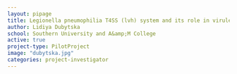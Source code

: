 ```yaml
---
layout: pipage
title: Legionella pneumophilia T4SS (lvh) system and its role in virulence
author: Lidiya Dubytska
school: Southern University and A&amp;M College
active: true
project-type: PilotProject
image: "dubytska.jpg"
categories: project-investigator
---
```


